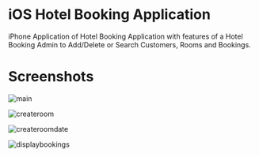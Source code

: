 # iOS Hotel Booking Application

iPhone Application of Hotel Booking Application with features of a Hotel Booking Admin to Add/Delete or Search Customers, Rooms and Bookings. 

# Screenshots

![main](https://user-images.githubusercontent.com/31995471/36990287-3e16762c-2072-11e8-85ce-8725832cffa5.jpeg)

![createroom](https://user-images.githubusercontent.com/31995471/36950121-4d9d19c4-1fbf-11e8-878e-621a7811d078.jpeg)

![createroomdate](https://user-images.githubusercontent.com/31995471/36950122-4daf0710-1fbf-11e8-8a83-9ea9c95d1adc.jpeg)

![displaybookings](https://user-images.githubusercontent.com/31995471/36950270-bd39db3a-1fc1-11e8-86aa-acf3df27feae.jpeg)

